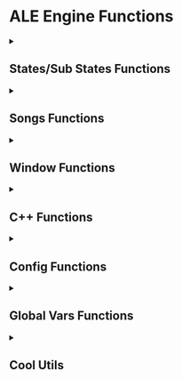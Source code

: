 # ALE Engine Functions

<details><summary><h2>States/Sub States Functions</h2></summary>

> Can be used in all types of script!

#### Used to switch to a Script State.

* `switchToScriptState(scriptName, doTransition)`
    - Example: `switchToScriptState(mainMenuState, true)`

#### Used to switch to States.

* `switchState(fullClassPath, params)`
    - Example: `switchState('core.config.MainState', [])`

#### Used to open SubStates.

* `openSubState(fullClassPath, params)`
    - Example: `openSubState('gameplay.states.substates.ModsMenuSubstate', [])`

#### Used to open Script SubStates.

* `openScriptSubState(subState)`
    - Example: `openScriptSubState('fadeTransition')`

#### Used to reload/reset the ScriptState being edited.

* `resetScriptState(doTransition)`
    - Example: `resetScriptState(true)`

</details>


<details><summary><h2>Songs Functions</h2></summary>

#### Used to load a song.

* `loadSong(song, difficulty)`
    - Example: `loadSong('test', 'normal')`


#### Used to load a playlist/week.

* `loadWeek(songs, difficultyNum)`
    - Example: `loadWeek(['Test', 'Test'], 0)`

</details>


<details><summary><h2>Window Functions</h2></summary>

#### Used to change the position of the window at a certain time.

* `doWindowTweenX(position, duration, ease)`
    - HScript Example: `doWindowTweenX(100, 1, FlxEase.cubeOut)`
    - Lua Example: `doWindowTweenX(100, 1, 'cubeOut')`

* `doWindowTweenY(position, duration, ease)`
    - HScript Example: `doWindowTweenY(50, 1, FlxEase.cubeIn)`
    - Lua Example: `doWindowTweenY(50, 1, 'cubeIn')`


#### Used to change the size of the window at a certain time.

* `doWindowTweenWidth(width, duration, ease)`
    - HScript Example: `doWindowTweenWidth(1000, 1, FlxEase.cubeOut)`
    - Lua Example: `doWindowTweenWidth(1000, 1, 'cubeOut')`

* `doWindowTweenHeight(height, duration, ease)`
    - HScript Example: `doWindowTweenHeight(500, 1, FlxEase.cubeIn)`
    - Lua Example: `doWindowTweenHeight(500, 1, 'cubeIn')`


#### Used to change the position of the window immediately.

* `setWindowX(position)`
    - Example: `setWindowX(100)`

* `setWindowY(position)`
    - Example: `setWindowY(100)`


#### Used to change the size of the window immediately.

* `setWindowWidth(width)`
    - Example: `setWindowWidth(100)`

* `setWindowY(height)`
    - Example: `setWindowWidth(100)`

#### Used to obtain the current position of the window.

* `getWindowX()`
* `getWindowY()`

#### Used to obtain the current size of the window.

* `getWindowWidth()`
* `getWindowHeight()`

</details>

<details><summary><h2>C++ Functions</h2></summary>

#### Used to change the window title.

* `changeTitle(text)`
    - Example: `changeTitle('ALE Engine')`

#### Used to obtain the device RAM.

* `getDeviceRAM()`

#### Used to show a message box.

* `showMessageBox(message, caption, icon)`
    - Examples: </br>
        `showMessageBox('message', 'title', 0x00000010)` <br>
        `showMessageBox('message', 'title', 0x00000020)` <br>
        `showMessageBox('message', 'title', 0x00000030)` <br>
        `showMessageBox('message', 'title', 0x00000040)` <br>

#### Used to change the opacity of the window.

* `setWindowAlpha(alpha)`
    - Example: `setWindowAlpha(0.5)`

#### Used to obtain the current opacity of the window.

* `getWindowAlpha()`

#### Used to change the opacity of the window at a certain time.

* `doWindowTweenAlpha(alpha, duration, ease)`
    - HScript Example: `doWindowTweenAlpha(0.5, 2, FlxEase.cubeOut)`
    - Lua Example: `doWindowTweenAlpha(0.5, 2, 'cubeOut')`

#### Used to change the window border color.

* `setBorderColor(red, green, blue)`
    - Example: `setBorderColor(20, 230, 255)`

#### Used to show the console window.

* `showConsole()`

#### Used to hide the console window.

* `hideConsole()`

#### Used to hide Window's taskbar.

* `hideTaskbar(hide)`
    - Example: `hideTaskbar(true)`

#### Used to obtain the position of the mouse on the computer screen.

* `getCursorX()`
* `getCursorY()`

#### Used to clear the console window content.

* `clearTerminal()`

#### Used to change the console window title.

* `setConsoleTitle()`

#### Used to disable the possibility of closing the console window.

* `disableCloseConsole()`

#### Used to send a Windows notification.

* `sendNotification(title, description)`
    - Example: `sendNotification('For HER', 'I love you :3')`

</details>

<details><summary><h2>Config Functions</h2></summary>

#### Used to Show the FPS Counter.

* `showFPSText()`

</details>

<details><summary><h2>Global Vars Functions</h2></summary>

#### Used to create/change a Global Var.

* `setGlobalVar(id, data)`
    - Example: `setGlobalVar('engineVersion', 'Alpha 2')`

#### Used to obtain data from a Global Var.

* `getGlobalVar(id)`
    - Example: `getGlobalVar('engineVersion')`

#### Used to verify if a Global Var exists.

* `existsGlobalVar(id)`
    - Example: `existsGlobalVar('engineVersion')`

#### Used to verify if a Global Var exists.

* `existsGlobalVar(id)`
    - Example: `existsGlobalVar('engineVersion')`

#### Used to remove a Global Var.

* `removeGlobalVar(id)`
    - Example: `removeGlobalVar('engineVersion')`

</details>

<details><summary><h2>Cool Utils</h2></summary>

#### Used to interpolate smoothly between two values, adjusting for the game's frame rate.

* `fpsLerp(start, ending, ratio)`
    - Example: `fpsLerp(1.25, 1, 0.1)`

#### Used to get the ratio based on the game's frame rate.

* `getFPSRatio(ratio)`
    - Example: `getFPSRatio(0.1)`

#### Used to get the JSON options.

* `getJsonPref(variable)`
    - Lua Example: `getJsonPref('framerate')`

</details>